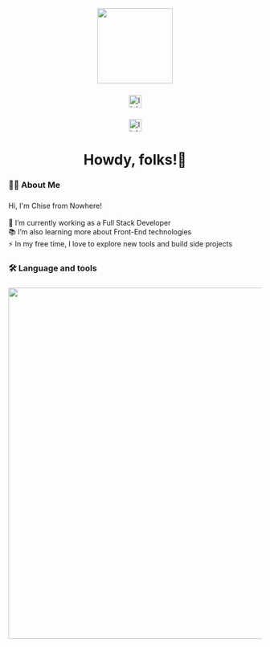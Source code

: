 <div align="center">
  <img height="150" src="https://media0.giphy.com/media/v1.Y2lkPTc5MGI3NjExZ2ludHAzdm1sNnZmN3Rvazg5eWhtOG5peWtlNzRyM3V4emN4bXUxbiZlcD12MV9pbnRlcm5hbF9naWZfYnlfaWQmY3Q9cw/62xKitsd56K9q/giphy.gif"  />
</div>

###

<div align="center">
  <a href="https://www.linkedin.com/in/bagaspermanaa/" target="_blank" rel="noopener noreferrer">
    <img src="https://img.shields.io/static/v1?message=LinkedIn&logo=linkedin&label=&color=0077B5&logoColor=white&labelColor=&style=for-the-badge" height="25" alt="linkedin logo" />
  </a>
</div>

###

<div align="center">
  <a href="https://www.linkedin.com/in/bagaspermanaa/" target="_blank" rel="noopener noreferrer">
    <img src="https://img.shields.io/static/v1?message=LinkedIn&logo=linkedin&label=&color=0077B5&logoColor=white&labelColor=&style=for-the-badge" height="25" alt="linkedin logo" />
  </a>
</div>

###

<h1 align="center">Howdy, folks!👋</h1>

###

<h3 align="left">👩‍💻  About Me</h3>

###

<p align="left">
  Hi, I'm Chise from Nowhere!<br><br>
  🔭 I’m currently working as a Full Stack Developer<br>
  📚 I’m also learning more about Front-End technologies<br>
  ⚡ In my free time, I love to explore new tools and build side projects
</p>

###

<h3 align="left">🛠 Language and tools</h3>

###

<div align="left">
  <img src="https://skillicons.dev/icons?i=git,html,css,js,react,php,laravel,dart,flutter,npm,vue,mysql,tailwind,androidstudio,vscode" width="700" />
</div>

###
